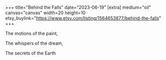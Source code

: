 +++
title="Behind the Falls"
date="2023-06-19"
[extra]
medium="oil"
canvas="canvas"
width=20
height=10
etsy_buylink="https://www.etsy.com/listing/1564653877/behind-the-falls"
+++

The motions of the paint,

The whispers of the dream,

The secrets of the Earth
